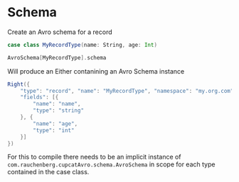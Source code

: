 # Schema

Create an Avro schema for a record 

```scala
case class MyRecordType(name: String, age: Int)

AvroSchema[MyRecordType].schema
```

Will produce an Either contanining an Avro Schema instance

```scala
Right({
	"type": "record", "name": "MyRecordType", "namespace": "my.org.com", "doc": "",
	"fields": [{
		"name": "name",
		"type": "string"
	}, {
		"name": "age",
		"type": "int"
	}]
})
```

For this to compile there needs to be an implicit instance of `com.rauchenberg.cupcatAvro.schema.AvroSchema` in scope for each type contained in the case class. 
